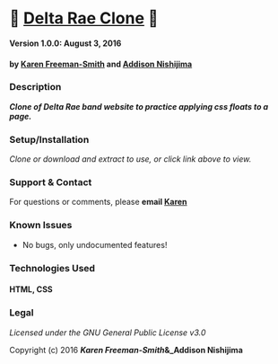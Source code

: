 # :dvd: [Delta Rae Clone](http://karenfreemansmith.github.io/deltarae) :musical_score:

__Version 1.0.0: August 3, 2016__
#### by [Karen Freeman-Smith](http://karenfreemansmith.github.io) and [Addison Nishijima](https://github.com/AddisonNishijima)

### Description
__*Clone of Delta Rae band website to practice applying css floats to a page.*__

### Setup/Installation
*Clone or download and extract to use, or click link above to view.*

### Support & Contact
For questions or comments, please __email [Karen](karenfreemansmith@gmail.com)__

### Known Issues
* No bugs, only undocumented features!

### Technologies Used
#### HTML, CSS

### Legal
*Licensed under the GNU General Public License v3.0*

Copyright (c) 2016 **_Karen Freeman-Smith_&_Addison Nishijima**
